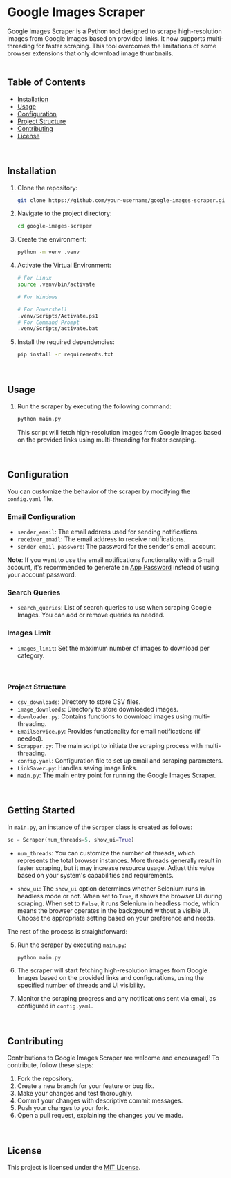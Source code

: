 # Google Images Scraper

Google Images Scraper is a Python tool designed to scrape high-resolution images from Google Images based on provided links. It now supports multi-threading for faster scraping. This tool overcomes the limitations of some browser extensions that only download image thumbnails.
<br>
<br>

## Table of Contents

- [Installation](#installation)
- [Usage](#usage)
- [Configuration](#configuration)
- [Project Structure](#project-structure)
- [Contributing](#contributing)
- [License](#license)
<br>

## Installation

1. Clone the repository:

   ```bash
   git clone https://github.com/your-username/google-images-scraper.git
   ```

2. Navigate to the project directory:

   ```bash
   cd google-images-scraper
   ```

3. Create the environment:

   ```bash
   python -m venv .venv
   ```
4. Activate the Virtual Environment:

   ```bash
   # For Linux
   source .venv/bin/activate

   # For Windows
   
   # For Powershell
   .venv/Scripts/Activate.ps1
   # For Command Prompt
   .venv/Scripts/activate.bat
   ```

4. Install the required dependencies:

   ```bash
   pip install -r requirements.txt
   ```
<br>

## Usage

1. Run the scraper by executing the following command:

   ```bash
   python main.py
   ```

   This script will fetch high-resolution images from Google Images based on the provided links using multi-threading for faster scraping.

<br>

## Configuration

You can customize the behavior of the scraper by modifying the `config.yaml` file.
<br>

### Email Configuration

- `sender_email`: The email address used for sending notifications.
- `receiver_email`: The email address to receive notifications.
- `sender_email_password`: The password for the sender's email account.

**Note**: If you want to use the email notifications functionality with a Gmail account, it's recommended to generate an [App Password](https://support.google.com/mail/answer/185833?hl=en) instead of using your account password.

### Search Queries

- `search_queries`: List of search queries to use when scraping Google Images. You can add or remove queries as needed.

### Images Limit

- `images_limit`: Set the maximum number of images to download per category.
<br>

### Project Structure

- `csv_downloads`: Directory to store CSV files.
- `image_downloads`: Directory to store downloaded images.
- `downloader.py`: Contains functions to download images using multi-threading.
- `EmailService.py`: Provides functionality for email notifications (if needed).
- `Scrapper.py`: The main script to initiate the scraping process with multi-threading.
- `config.yaml`: Configuration file to set up email and scraping parameters.
- `LinkSaver.py`: Handles saving image links.
- `main.py`: The main entry point for running the Google Images Scraper.
<br>

## Getting Started

In `main.py`, an instance of the `Scraper` class is created as follows:

```python
sc = Scraper(num_threads=5, show_ui=True)
```

- `num_threads`: You can customize the number of threads, which represents the total browser instances. More threads generally result in faster scraping, but it may increase resource usage. Adjust this value based on your system's capabilities and requirements.

- `show_ui`: The `show_ui` option determines whether Selenium runs in headless mode or not. When set to `True`, it shows the browser UI during scraping. When set to `False`, it runs Selenium in headless mode, which means the browser operates in the background without a visible UI. Choose the appropriate setting based on your preference and needs.

The rest of the process is straightforward:

5. Run the scraper by executing `main.py`:

   ```bash
   python main.py
   ```

6. The scraper will start fetching high-resolution images from Google Images based on the provided links and configurations, using the specified number of threads and UI visibility.

7. Monitor the scraping progress and any notifications sent via email, as configured in `config.yaml`.
<br>

## Contributing

Contributions to Google Images Scraper are welcome and encouraged! To contribute, follow these steps:

1. Fork the repository.
2. Create a new branch for your feature or bug fix.
3. Make your changes and test thoroughly.
4. Commit your changes with descriptive commit messages.
5. Push your changes to your fork.
6. Open a pull request, explaining the changes you've made.
<br>

## License

This project is licensed under the [MIT License](LICENSE).
